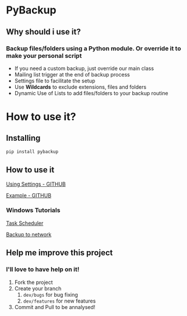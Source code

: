 # PyBackup

## Why should i use it?

### Backup files/folders using a Python module. Or override it to make your personal script 

* If you need a custom backup, just override our main class
* Mailing list trigger at the end of backup process
* Settings file to facilitate the setup 
* Use **Wildcards** to exclude extensions, files and folders 
* Dynamic Use of Lists to add files/folders to your backup routine

# How to use it?

## Installing

```python
pip install pybackup
```
## How to use it

[Using Settings - GITHUB](https://github.com/FRReinert/PyBackup/blob/master/documentation/SETTINGS.md)

[Example - GITHUB](https://github.com/FRReinert/PyBackup/tree/master/example)


### Windows Tutorials

[Task Scheduler](https://github.com/FRReinert/PyBackup/tree/master/example/task_manager)

[Backup to network](https://github.com/FRReinert/PyBackup/tree/master/example/network_backup)

## Help me improve this project

### I'll love to have help on it!

1. Fork the project
1. Create your branch
   1. ```dev/bugs``` for bug fixing
   1. ```dev/features``` for new features
1. Commit and Pull to be annalysed!
